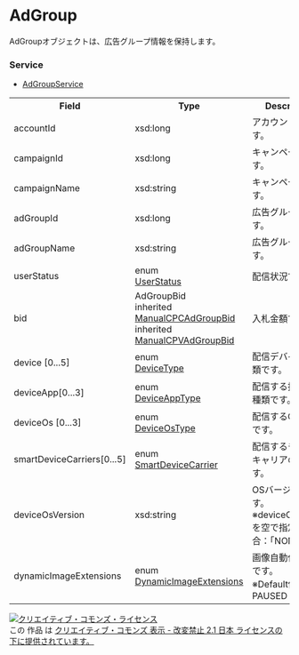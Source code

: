 # AdGroup
AdGroupオブジェクトは、広告グループ情報を保持します。
### Service
+ [AdGroupService](../services/AdGroupService.md)

<table>
 <tr>
  <th>Field</th>
  <th>Type</th>
  <th>Description</th>
  <th>response</th>
  <th>add</th>
  <th>set</th>
  <th>remove</th>
 </tr>
 <tr>
  <td>accountId</td>
  <td>xsd:long</td>
  <td>アカウントIDです。</td>
  <td>yes</td>
  <td>Requirement</td>
  <td>Requirement<br>NotUpdatable</td>
  <td>Requirement<br>NotUpdatable</td>
 </tr>
 <tr>
  <td>campaignId</td>
  <td>xsd:long</td>
  <td>キャンペーンIDです。</td>
  <td>yes</td>
  <td>Requirement</td>
  <td>Requirement<br>NotUpdatable</td>
  <td>Requirement<br>NotUpdatable</td>
 </tr>
 <tr>
  <td>campaignName</td>
  <td>xsd:string</td>
  <td>キャンペーン名です。</td>
  <td>yes</td>
  <td>Ignore</td>
  <td>Ignore</td>
  <td>Ignore</td>
 </tr>
 <tr>
  <td>adGroupId</td>
  <td>xsd:long</td>
  <td>広告グループIDです。</td>
  <td>yes</td>
  <td>Ignore</td>
  <td>Requirement<br>NotUpdatable</td>
  <td>Requirement<br>NotUpdatable</td>
 </tr>
 <tr>
  <td>adGroupName</td>
  <td>xsd:string</td>
  <td>広告グループ名です。</td>
  <td>yes</td>
  <td>Requirement</td>
  <td>Optional<br>Updatable</td>
  <td>Ignore</td>
 </tr>
 <tr>
  <td>userStatus</td>
  <td>enum<br><a href="./UserStatus.md">UserStatus</a></td>
  <td>配信状況です。</td>
  <td>yes</td>
  <td>Requirement</td>
  <td>Optional<br>Updatable</td>
  <td>Ignore</td>
 </tr>
 <tr>
  <td>bid</td>
  <td>AdGroupBid<br>
  inherited　<a href="./ManualCPCAdGroupBid.md">ManualCPCAdGroupBid</a><br>
  inherited　<a href="./ManualCPVAdGroupBid.md">ManualCPVAdGroupBid</a>
  </td>
  <td>入札金額です。</td>
  <td>yes</td>
  <td>Requirement</td>
  <td>Optional<br>Updatable</td>
  <td>Ignore</td>
 </tr>
<tr>
  <td>device [0...5]</td>
  <td>enum<br><a href="./DeviceType.md">DeviceType</a></td>  
  <td>配信デバイスの種類です。</td>
  <td>yes</td>
  <td>Requirement</td>
  <td>Optional<br>Updatable</td>
  <td>Ignore</td>
 </tr>
<tr>
  <td>deviceApp[0...3]</td>
  <td>enum<br><a href="./DeviceAppType.md">DeviceAppType</a></td>  
  <td>配信する掲出先の種類です。</td>
  <td>yes</td>
  <td>Optional</td>
  <td>Optional<br>Updatable</td>
  <td>Ignore</td>
 </tr>
<tr>
  <td>deviceOs [0...3]</td>
  <td>enum<br><a href="./DeviceOsType.md">DeviceOsType</a></td>  
  <td>配信するOSの種類です。</td>
  <td>yes</td>
  <td>Optional</td>
  <td>Optional<br>Updatable</td>
  <td>Ignore</td>
 </tr>
<tr>
  <td>smartDeviceCarriers[0...5]</td>
  <td>enum<br><a href="./SmartDeviceCarrier.md">SmartDeviceCarrier</a></td>
  <td>配信するモバイルキャリアの種類です。</td>
  <td>yes</td>
  <td>Optional</td>
  <td>Optional<br>Updatable</td>
  <td>Ignore</td>
 </tr>
<tr>
  <td>deviceOsVersion</td>
  <td>xsd:string</td>  
  <td>OSバージョンです。<br>※deviceOsVersionを空で指定する場合：「NONE」</td>
  <td>yes</td>
  <td>Optional</td>
  <td>Optional<br>Updatable</td>
  <td>Ignore</td>
 </tr>
<tr>
  <td>dynamicImageExtensions</td>
  <td>enum<br><a href="../data/DynamicImageExtensions.md">DynamicImageExtensions</a></td>  
  <td>画像自動付与設定です。<br>※Default値：PAUSED</td>
  <td>yes</td>
  <td>Optional</td>
  <td>Optional<br>Updatable</td>
  <td>Ignore</td>
 </tr>
</table>


<a rel="license" href="http://creativecommons.org/licenses/by-nd/2.1/jp/"><img alt="クリエイティブ・コモンズ・ライセンス" style="border-width:0" src="https://i.creativecommons.org/l/by-nd/2.1/jp/88x31.png" /></a><br />この 作品 は <a rel="license" href="http://creativecommons.org/licenses/by-nd/2.1/jp/">クリエイティブ・コモンズ 表示 - 改変禁止 2.1 日本 ライセンスの下に提供されています。</a>
